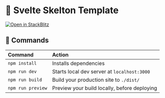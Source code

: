 # 🚀 Svelte Skelton Template

[![Open in StackBlitz](https://developer.stackblitz.com/img/open_in_stackblitz.svg)](https://stackblitz.com/fork/github/r4ai/svelte-skelton-template)

## 🧞 Commands

| Command                   | Action                                           |
| :------------------------ | :----------------------------------------------- |
| `npm install`             | Installs dependencies                            |
| `npm run dev`             | Starts local dev server at `localhost:3000`      |
| `npm run build`           | Build your production site to `./dist/`          |
| `npm run preview`         | Preview your build locally, before deploying     |
